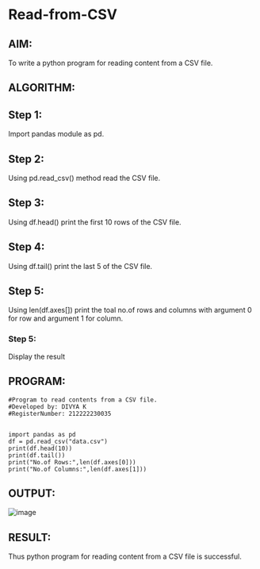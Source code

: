 # Read-from-CSV

## AIM:
To write a python program for reading content from a CSV file.

## ALGORITHM:
## Step 1:
Import pandas module as pd.
## Step 2:
Using pd.read_csv() method read the CSV file.
## Step 3:
Using df.head() print the first 10 rows of the CSV file.
## Step 4:
Using df.tail() print the last 5 of the CSV file.
## Step 5:
Using len(df.axes[]) print the toal no.of rows and columns with argument 0 for row and argument 1 for column.
### Step 5:
Display the result


## PROGRAM:
```
#Program to read contents from a CSV file.
#Developed by: DIVYA K
#RegisterNumber: 212222230035


import pandas as pd
df = pd.read_csv("data.csv")
print(df.head(10))
print(df.tail())
print("No.of Rows:",len(df.axes[0]))
print("No.of Columns:",len(df.axes[1]))
```
## OUTPUT:
![image](https://github.com/divyakumars/Read-from-CSV/assets/119393621/92fc22d0-3bdc-4a13-98fc-c2999f918550)




## RESULT:
Thus python program for reading content from a CSV file is successful.
